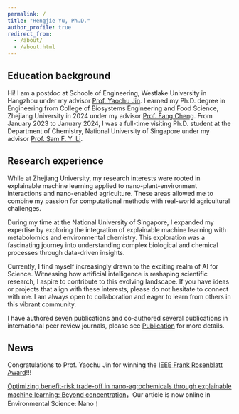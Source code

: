 ```yaml
---
permalink: /
title: "Hengjie Yu, Ph.D."
author_profile: true
redirect_from: 
  - /about/
  - /about.html
---
```


## Education background
Hi! I am a postdoc at Schoole of Engineering, Westlake University in Hangzhou under my advisor [Prof. Yaochu Jin](https://en.westlake.edu.cn/faculty/yaochu-jin.html). I earned my Ph.D. degree in Engineering from College of Biosystems Engineering and Food Science, Zhejiang University in 2024 under my advisor [Prof. Fang Cheng](https://person.zju.edu.cn/en/fcheng). From January 2023 to January 2024, I was a full-time visiting Ph.D. student at the Department of Chemistry, National University of Singapore under my advisor [Prof. Sam F. Y. Li](https://www.samlilab.com/).

## Research experience
While at Zhejiang University, my research interests were rooted in explainable machine learning applied to nano-plant-environment interactions and nano-enabled agriculture. These areas allowed me to combine my passion for computational methods with real-world agricultural challenges.

During my time at the National University of Singapore, I expanded my expertise by exploring the integration of explainable machine learning with metabolomics and environmental chemistry. This exploration was a fascinating journey into understanding complex biological and chemical processes through data-driven insights.

Currently, I find myself increasingly drawn to the exciting realm of AI for Science. Witnessing how artificial intelligence is reshaping scientific research, I aspire to contribute to this evolving landscape. If you have ideas or projects that align with these interests, please do not hesitate to connect with me. I am always open to collaboration and eager to learn from others in this vibrant community.

I have authored seven publications and co-authored several publications in international peer review journals, please see [Publication](https://yuhengjie.github.io/publications/) for more details.


## News
Congratulations to Prof. Yaochu Jin for winning the [IEEE Frank Rosenblatt Award](https://corporate-awards.ieee.org/recipients/current-recipients/)!!!

[Optimizing benefit-risk trade-off in nano-agrochemicals through explainable machine learning: Beyond concentration](https://pubs.rsc.org/en/content/articlelanding/2024/en/d4en00213j)，Our article is now online in Environmental Science: Nano！

